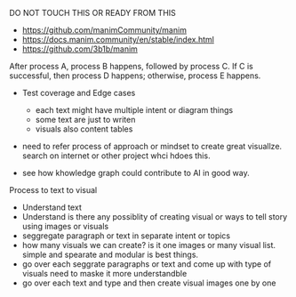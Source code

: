 DO NOT TOUCH THIS OR READY FROM THIS

- https://github.com/manimCommunity/manim
- https://docs.manim.community/en/stable/index.html
- https://github.com/3b1b/manim

After process A, process B happens, followed by process C. If C is successful, then process D happens; otherwise, process E happens.

- Test coverage and Edge cases
    - each text might have multiple intent or diagram things
    - some text are just to writen
    - visuals also content tables 

- need to refer process of approach or mindset to create great visuallze. search on internet or other project whci hdoes this.
- see how khowledge graph could contribute to AI in good way.


Process to text to visual
- Understand text
- Understand is there any possiblity of creating visual or ways to tell story using images or visuals
- seggregate paragraph or text in separate intent or topics
- how many visuals we can create? is it one images or many visual list. simple and spearate and modular is best things.
- go over each seggrate paragraphs or text and come up with type of visuals need to maske it more understandble
- go over each text and type and then create visual images one by one